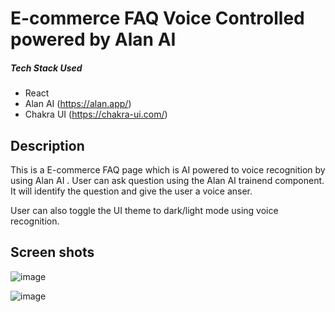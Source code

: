 # E-commerce FAQ Voice Controlled powered by Alan AI

##### Tech Stack Used

- React
- Alan AI (https://alan.app/)
- Chakra UI (https://chakra-ui.com/)

## Description

This is a E-commerce FAQ page which is AI powered to voice recognition by using Alan AI . User can ask question using the Alan AI trainend component. It will identify the question and give the user a voice anser.

User can also toggle the UI theme to dark/light mode using voice recognition.

## Screen shots

![image](https://user-images.githubusercontent.com/20209497/104410930-f90a7200-552e-11eb-8edb-36296c7204c4.png)

![image](https://user-images.githubusercontent.com/20209497/104410980-18090400-552f-11eb-8fc7-e2262cb63a2f.png)
